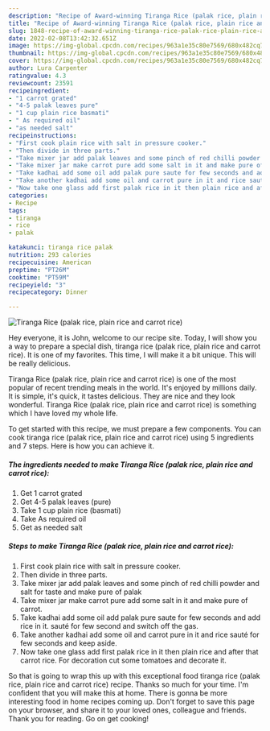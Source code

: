 ```yaml
---
description: "Recipe of Award-winning Tiranga Rice (palak rice, plain rice and carrot rice)"
title: "Recipe of Award-winning Tiranga Rice (palak rice, plain rice and carrot rice)"
slug: 1848-recipe-of-award-winning-tiranga-rice-palak-rice-plain-rice-and-carrot-rice
date: 2022-02-08T13:42:32.651Z
image: https://img-global.cpcdn.com/recipes/963a1e35c80e7569/680x482cq70/tiranga-rice-palak-rice-plain-rice-and-carrot-rice-recipe-main-photo.jpg
thumbnail: https://img-global.cpcdn.com/recipes/963a1e35c80e7569/680x482cq70/tiranga-rice-palak-rice-plain-rice-and-carrot-rice-recipe-main-photo.jpg
cover: https://img-global.cpcdn.com/recipes/963a1e35c80e7569/680x482cq70/tiranga-rice-palak-rice-plain-rice-and-carrot-rice-recipe-main-photo.jpg
author: Lura Carpenter
ratingvalue: 4.3
reviewcount: 23591
recipeingredient:
- "1 carrot grated"
- "4-5 palak leaves pure"
- "1 cup plain rice basmati"
- " As required oil"
- "as needed salt"
recipeinstructions:
- "First cook plain rice with salt in pressure cooker."
- "Then divide in three parts."
- "Take mixer jar add palak leaves and some pinch of red chilli powder and salt for taste and make pure of palak"
- "Take mixer jar make carrot pure add some salt in it and make pure of carrot."
- "Take kadhai add some oil add palak pure saute for few seconds and add rice in it. sauté for few second and switch off the gas."
- "Take another kadhai add some oil and carrot pure in it and rice sauté for few seconds and keep aside."
- "Now take one glass add first palak rice in it then plain rice and after that carrot rice. For decoration cut some tomatoes and decorate it."
categories:
- Recipe
tags:
- tiranga
- rice
- palak

katakunci: tiranga rice palak 
nutrition: 293 calories
recipecuisine: American
preptime: "PT26M"
cooktime: "PT59M"
recipeyield: "3"
recipecategory: Dinner

---
```



![Tiranga Rice (palak rice, plain rice and carrot rice)](https://img-global.cpcdn.com/recipes/963a1e35c80e7569/680x482cq70/tiranga-rice-palak-rice-plain-rice-and-carrot-rice-recipe-main-photo.jpg)

Hey everyone, it is John, welcome to our recipe site. Today, I will show you a way to prepare a special dish, tiranga rice (palak rice, plain rice and carrot rice). It is one of my favorites. This time, I will make it a bit unique. This will be really delicious.

Tiranga Rice (palak rice, plain rice and carrot rice) is one of the most popular of recent trending meals in the world. It's enjoyed by millions daily. It is simple, it's quick, it tastes delicious. They are nice and they look wonderful. Tiranga Rice (palak rice, plain rice and carrot rice) is something which I have loved my whole life.




To get started with this recipe, we must prepare a few components. You can cook tiranga rice (palak rice, plain rice and carrot rice) using 5 ingredients and 7 steps. Here is how you can achieve it.

<!--inarticleads1-->

##### The ingredients needed to make Tiranga Rice (palak rice, plain rice and carrot rice):

1. Get 1 carrot grated
1. Get 4-5 palak leaves (pure)
1. Take 1 cup plain rice (basmati)
1. Take  As required oil
1. Get as needed salt




<!--inarticleads2-->

##### Steps to make Tiranga Rice (palak rice, plain rice and carrot rice):

1. First cook plain rice with salt in pressure cooker.
1. Then divide in three parts.
1. Take mixer jar add palak leaves and some pinch of red chilli powder and salt for taste and make pure of palak
1. Take mixer jar make carrot pure add some salt in it and make pure of carrot.
1. Take kadhai add some oil add palak pure saute for few seconds and add rice in it. sauté for few second and switch off the gas.
1. Take another kadhai add some oil and carrot pure in it and rice sauté for few seconds and keep aside.
1. Now take one glass add first palak rice in it then plain rice and after that carrot rice. For decoration cut some tomatoes and decorate it.




So that is going to wrap this up with this exceptional food tiranga rice (palak rice, plain rice and carrot rice) recipe. Thanks so much for your time. I'm confident that you will make this at home. There is gonna be more interesting food in home recipes coming up. Don't forget to save this page on your browser, and share it to your loved ones, colleague and friends. Thank you for reading. Go on get cooking!
